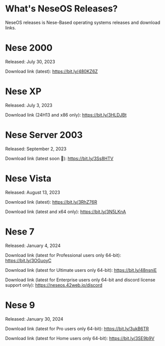 # What's NeseOS Releases?
NeseOS releases is Nese-Based operating systems releases and download links.

# Nese 2000
Released: July 30, 2023

Download link (latest): https://bit.ly/480KZ6Z

# Nese XP
Released: July 3, 2023

Download link (24H13 and x86 only): https://bit.ly/3HLDJBt

# Nese Server 2003
Released: September 2, 2023

Download link (latest soon 👀):
https://bit.ly/3Ss8HTV

# Nese Vista
Released: August 13, 2023 

Download link (latest):
https://bit.ly/3RhZ76R

Download link (latest and x64 only):
https://bit.ly/3N5LKnA

# Nese 7
Released: January 4, 2024

Download link (latest for Professional users only 64-bit): https://bit.ly/3OGuoyC

Download link (latest for Ultimate users only 64-bit): https://bit.ly/48nsniE

Download link (latest for Enterprise users only 64-bit and discord license support only): https://neseos.42web.io/discord


# Nese 9
Released: January 30, 2024

Download link (latest for Pro users only 64-bit): https://bit.ly/3ukB6TR

Download link (latest for Home users only 64-bit): https://bit.ly/3SE9b9V
